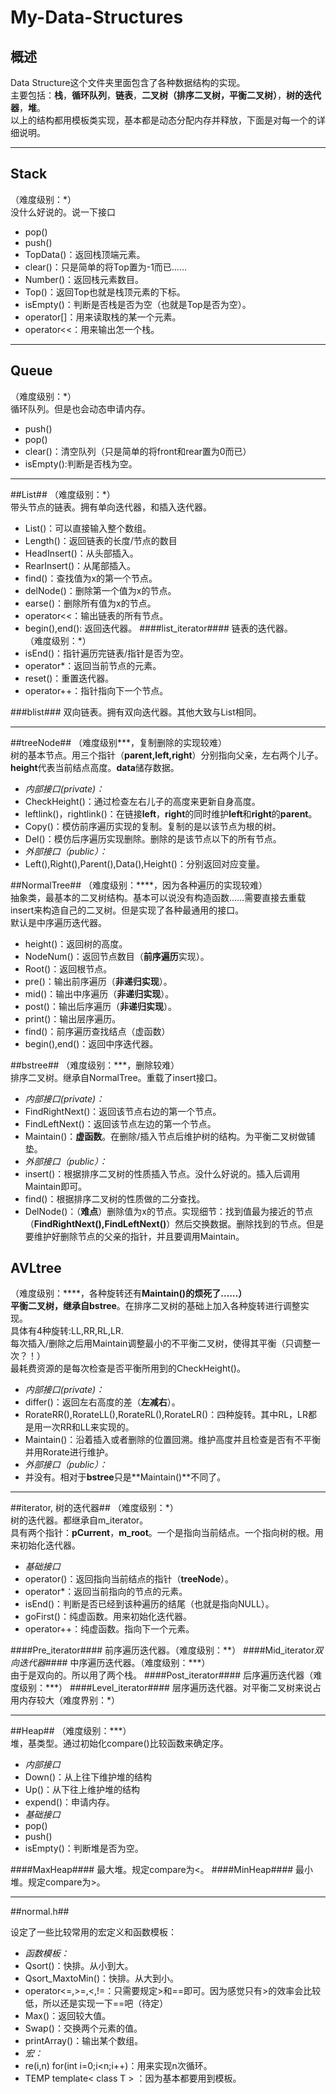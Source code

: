 ﻿# My-Data-Structures

## 概述 ##
Data Structure这个文件夹里面包含了各种数据结构的实现。  
主要包括：**栈**，**循环队列**，**链表**，**二叉树（排序二叉树，平衡二叉树）**，**树的迭代器**，**堆**。  
以上的结构都用模板类实现，基本都是动态分配内存并释放，下面是对每一个的详细说明。


----------


## Stack ##
（难度级别：\*）  
没什么好说的。说一下接口
 - pop()
 - push()
 - TopData()：返回栈顶端元素。
 - clear()：只是简单的将Top置为-1而已……
 - Number()：返回栈元素数目。
 - Top()：返回Top也就是栈顶元素的下标。
 - isEmpty()：判断是否栈是否为空（也就是Top是否为空）。
 - operator\[\]：用来读取栈的某一个元素。
 - operator<<：用来输出怎一个栈。


----------


## Queue ##
（难度级别：\*）  
循环队列。但是也会动态申请内存。
 - push()
 - pop()
 - clear()：清空队列（只是简单的将front和rear置为0而已）
 - isEmpty():判断是否栈为空。


----------


##List##
（难度级别：\*）  
带头节点的链表。拥有单向迭代器，和插入迭代器。
 - List()：可以直接输入整个数组。
 - Length()：返回链表的长度/节点的数目
 - HeadInsert()：从头部插入。
 - RearInsert()：从尾部插入。
 - find()：查找值为x的第一个节点。
 - delNode()：删除第一个值为x的节点。
 - earse()：删除所有值为x的节点。
 - operator<<：输出链表的所有节点。
 - begin(),end(): 返回迭代器。
####list_iterator####
链表的迭代器。  
（难度级别：\*）
 - isEnd()：指针遍历完链表/指针是否为空。
 - operator\*：返回当前节点的元素。
 - reset()：重置迭代器。
 - operator++：指针指向下一个节点。
 
 ###blist###
 双向链表。拥有双向迭代器。其他大致与List相同。


----------


##treeNode##
（难度级别\*\*\*，复制删除的实现较难）  
树的基本节点。用三个指针（**parent,left,right**）分别指向父亲，左右两个儿子。**height**代表当前结点高度。**data**储存数据。  
- *内部接口(private)：*    
 - CheckHeight()：通过检查左右儿子的高度来更新自身高度。
 - leftlink()，rightlink()：在链接**left**，**right**的同时维护**left**和**right**的**parent**。
 - Copy()：模仿前序遍历实现的复制。复制的是以该节点为根的树。
 - Del()：模仿后序遍历实现删除。删除的是该节点以下的所有节点。
- *外部接口（public）：*
 - Left(),Right(),Parent(),Data(),Height()：分别返回对应变量。

##NormalTree##
（难度级别：\*\*\*\*，因为各种遍历的实现较难）  
抽象类，最基本的二叉树结构。基本可以说没有构造函数……需要直接去重载insert来构造自己的二叉树。但是实现了各种最通用的接口。  
默认是中序遍历迭代器。
 - height()：返回树的高度。
 - NodeNum()：返回节点数目（**前序遍历**实现）。
 - Root()：返回根节点。
 - pre()：输出前序遍历（**非递归实现**）。
 - mid()：输出中序遍历（**非递归实现**）。
 - post()：输出后序遍历（**非递归实现**）。
 - print()：输出层序遍历。
 - find()：前序遍历查找结点（虚函数）
 - begin(),end()：返回中序迭代器。
 
##bstree##
（难度级别：\*\*\*，删除较难）  
排序二叉树。继承自NormalTree。重载了insert接口。  
- *内部接口(private)：*
 - FindRightNext()：返回该节点右边的第一个节点。
 - FindLeftNext()：返回该节点左边的第一个节点。
 - Maintain()：**虚函数**。在删除/插入节点后维护树的结构。为平衡二叉树做铺垫。  
- *外部接口（public）：*
 - insert()：根据排序二叉树的性质插入节点。没什么好说的。插入后调用Maintain即可。
 - find()：根据排序二叉树的性质做的二分查找。
 - DelNode()：（**难点**）删除值为x的节点。实现细节：找到值最为接近的节点（**FindRightNext(),FindLeftNext()**）然后交换数据。删除找到的节点。但是要维护好删除节点的父亲的指针，并且要调用Maintain。
 
## AVLtree ##
（难度级别：\*\*\*\*，各种旋转还有**Maintain()**的烦死了……）  
平衡二叉树，继承自**bstree**。在排序二叉树的基础上加入各种旋转进行调整实现。  
具体有4种旋转:LL,RR,RL,LR.  
每次插入/删除之后用Maintain调整最小的不平衡二叉树，使得其平衡（只调整一次？！）  
最耗费资源的是每次检查是否平衡所用到的CheckHeight()。  
- *内部接口(private)：*
 - differ()：返回左右高度的差（**左减右**）。
 - RorateRR(),RorateLL(),RorateRL(),RorateLR()：四种旋转。其中RL，LR都是用一次RR和LL来实现的。
 - Maintain()：沿着插入或者删除的位置回溯。维护高度并且检查是否有不平衡并用Rorate进行维护。  
- *外部接口（public）：*
 - 并没有。相对于**bstree**只是**Maintain()**不同了。


----------
##iterator, 树的迭代器##
（难度级别：\*）  
树的迭代器。都继承自m_iterator。  
具有两个指针：**pCurrent**，**m_root**。一个是指向当前结点。一个指向树的根。用来初始化迭代器。  
- *基础接口*
 - operator()：返回指向当前结点的指针（**treeNode**）。
 - operator*：返回当前指向的节点的元素。
 - isEnd()：判断是否已经到该种遍历的结尾（也就是指向NULL）。
 - goFirst()：纯虚函数。用来初始化迭代器。
 - operator++：纯虚函数。指向下一个元素。

####Pre_iterator####
前序遍历迭代器。（难度级别：\*\*）
####Mid_iterator*双向迭代器*####
中序遍历迭代器。（难度级别：\*\*\*）  
由于是双向的。所以用了两个栈。
####Post_iterator####
后序遍历迭代器（难度级别：\*\*\*）
####Level_iterator####
层序遍历迭代器。对平衡二叉树来说占用内存较大（难度界别：\*）


----------
##Heap##
（难度级别：\*\*\*）  
堆，基类型。通过初始化compare()比较函数来确定序。  
- *内部接口*
 - Down()：从上往下维护堆的结构 
 - Up()：从下往上维护堆的结构
 - expend()：申请内存。  
- *基础接口*
 - pop()
 - push()
 - isEmpty()：判断堆是否为空。

####MaxHeap####
最大堆。规定compare为<。
####MinHeap####
最小堆。规定compare为>。


----------
##normal.h##

设定了一些比较常用的宏定义和函数模板：  
- *函数模板：*  
 - Qsort()：快排。从小到大。
 - Qsort_MaxtoMin()：快排。从大到小。
 - operator<=,>=,<,!=：只需要规定>和==即可。因为感觉只有>的效率会比较低，所以还是实现一下==吧（待定）
 - Max()：返回较大值。
 - Swap()：交换两个元素的值。
 - printArray()：输出某个数组。
- *宏：*  
 - re(i,n) for(int i=0;i<n;i++)：用来实现n次循环。
 - TEMP template< class T > ：因为基本都要用到模板。

